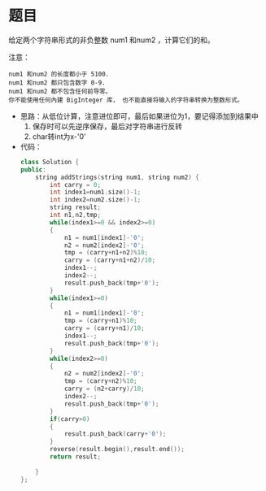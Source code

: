 # 题目
给定两个字符串形式的非负整数 num1 和num2 ，计算它们的和。

注意：

    num1 和num2 的长度都小于 5100.
    num1 和num2 都只包含数字 0-9.
    num1 和num2 都不包含任何前导零。
    你不能使用任何內建 BigInteger 库， 也不能直接将输入的字符串转换为整数形式。


* 思路：从低位计算，注意进位即可，最后如果进位为1，要记得添加到结果中
    1. 保存时可以先逆序保存，最后对字符串进行反转
    2. char转int为x-'0'
* 代码：
    ```C++
    class Solution {
    public:
        string addStrings(string num1, string num2) {
            int carry = 0;
            int index1=num1.size()-1;
            int index2=num2.size()-1;
            string result;
            int n1,n2,tmp;
            while(index1>=0 && index2>=0)
            {
                n1 = num1[index1]-'0';
                n2 = num2[index2]-'0';
                tmp = (carry+n1+n2)%10;
                carry = (carry+n1+n2)/10;
                index1--;
                index2--;
                result.push_back(tmp+'0');
            }
            while(index1>=0)
            {
                n1 = num1[index1]-'0';
                tmp = (carry+n1)%10;
                carry = (carry+n1)/10;
                index1--;
                result.push_back(tmp+'0'); 
            }
            while(index2>=0)
            {
                n2 = num2[index2]-'0';
                tmp = (carry+n2)%10;
                carry = (n2+carry)/10;
                index2--;
                result.push_back(tmp+'0');
            }
            if(carry>0)
            {
                result.push_back(carry+'0');
            }
            reverse(result.begin(),result.end());
            return result;
            
        }
    };
    ```
